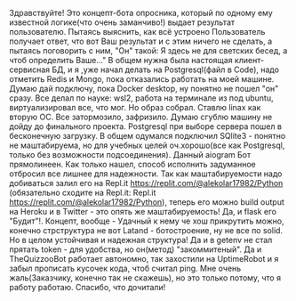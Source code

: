 Здравствуйте! Это концепт-бота опросника, который по одному ему известной логике(что очень заманчиво!) выдает результат пользователю. Пытаясь выяснить, как всё устроено
Пользователь получает ответ, что вот Ваш результат и с этим ничего не сделать, а пытаясь поговорить с ним, "Он" такой: Я здесь не для светских бесед, а чтоб определить Ваше..."
В общем нужна была настоящая клиент-сервисная БД, и я ,уже начал делать на Postgresql(файл в Code), надо отметить Redis и Mongo, пока отказались работать на моей машине. 
Думаю дай подключу, пока Docker desktop, ну понятно не пошел "он" сразу. Все делал по науке: wsl2, работа на терминале из под ubuntu, виртуализировал все, что мог. Но образ собрал.
Ставлю linax как вторую ОС. Все затормозило, зафризило. Думаю сгублю машину не дойду до финального проекта. Postgresql при выборе сервера пошел в бесконечную загрузку.
В общем одумался подключил SQlite3 - понятно не маштабируема, но для учебных целей оч.хорошо(все как Postgresql, только без возможности подсоединения). 
Данный aiogram Бот прямолинеен. Как только нашел, способ исполнить задуманное отбросил все лишнее для надежности. Так как маштабируемости надо добиваться залил его на Repl.it https://replit.com/@alekolar17982/Python 
(обязательно сходите на Repl.it: Repl.it https://replit.com/@alekolar17982/Python), теперь его можно build output на Heroku и в Twitter - это опять же маштабируемость! 
Да, и flask его "Будит"!. Концепт, вообще - Удачный к нему че хош прикрутить можно, конечно стрструктура не вот Latand - ботостроение, ну не все по solid. Но в целом 
устойчивая и надежная структура! Да и в getenv не стал прятать token - для удобства, но он(метод) "закоммитеный".
Да и TheQuizzooBot работает автономно, так захостили на UptimeRobot и я забыл прописать кусочек кода, чтоб считал ping. 
Мне очень жаль(Заказчику, конечно так не скажешь), но это только потому, что я работу работаю. Спасибо, что дочитали!
